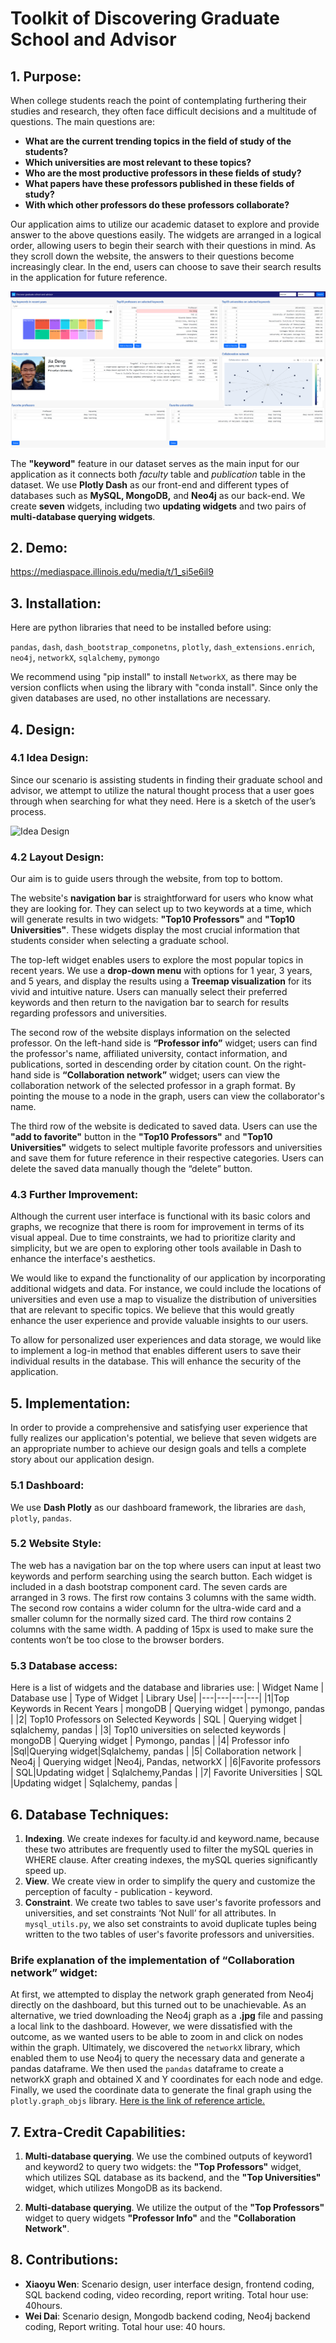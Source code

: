 

# Toolkit of Discovering Graduate School and Advisor


## 1.	Purpose: 

When college students reach the point of contemplating furthering their studies and research, they often face difficult decisions and a multitude of questions. The main questions are: 

* **What are the current trending topics in the field of study of the students?**
* **Which universities are most relevant to these topics?** 
* **Who are the most productive professors in these fields of study?**
* **What papers have these professors published in these fields of study?**
* **With which other professors do these professors collaborate?**

Our application aims to utilize our academic dataset to explore and provide answer to the above questions easily. The widgets are arranged in a logical order, allowing users to begin their search with their questions in mind. As they scroll down the website, the answers to their questions become increasingly clear. In the end, users can choose to save their search results in the application for future reference.

![dashboard_demo](https://github.com/xiaoyu-wen-1118/Interactive_Dashboard/blob/main/dashboard_demo.png)

The **"keyword"** feature in our dataset serves as the main input for our application as it connects both *faculty* table and *publication* table in the dataset. We use **Plotly Dash** as our front-end and different types of databases such as **MySQL, MongoDB,** and **Neo4j** as our back-end. We create **seven** widgets, including two **updating widgets** and two pairs of **multi-database querying widgets**.


## 2.	Demo: 
https://mediaspace.illinois.edu/media/t/1_si5e6il9

## 3.	Installation: 

Here are python libraries that need to be installed before using: 

`pandas`, `dash`, `dash_bootstrap_componetns`, `plotly`, `dash_extensions.enrich`, `neo4j`, `networkX`, `sqlalchemy`, `pymongo`
   
We recommend using "pip install" to install `NetworkX`, as there may be version conflicts when using the library with "conda install". Since only the given databases are used, no other installations are necessary.

## 4.	Design:

### 4.1	Idea Design:

Since our scenario is assisting students in finding their graduate school and advisor, we attempt to utilize the natural thought process that a user goes through when searching for what they need. Here is a sketch of the user’s process.

![Idea Design](https://github.com/CS411DSO-SP23/XiaoyuWen_WeiDai/blob/main/idea_design.jpg)

### 4.2	 Layout Design: 

Our aim is to guide users through the website, from top to bottom. 

The website's **navigation bar** is straightforward for users who know what they are looking for. They can select up to two keywords at a time, which will generate results in two widgets: **"Top10 Professors"** and **"Top10 Universities"**. These widgets display the most crucial information that students consider when selecting a graduate school.

The top-left widget enables users to explore the most popular topics in recent years. We use a **drop-down menu** with options for 1 year, 3 years, and 5 years, and display the results using a **Treemap visualization** for its vivid and intuitive nature. Users can manually select their preferred keywords and then return to the navigation bar to search for results regarding professors and universities.

The second row of the website displays information on the selected professor. On the left-hand side is **“Professor info”** widget; users can find the professor's name, affiliated university, contact information, and publications, sorted in descending order by citation count. On the right-hand side is **“Collaboration network”** widget; users can view the collaboration network of the selected professor in a graph format. By pointing the mouse to a node in the graph, users can view the collaborator's name.

The third row of the website is dedicated to saved data. Users can use the **"add to favorite"** button in the **"Top10 Professors"** and **"Top10 Universities"** widgets to select multiple favorite professors and universities and save them for future reference in their respective categories. Users can delete the saved data manually though the “delete” button.

###    4.3	Further Improvement:

Although the current user interface is functional with its basic colors and graphs, we recognize that there is room for improvement in terms of its visual appeal. Due to time constraints, we had to prioritize clarity and simplicity, but we are open to exploring other tools available in Dash to enhance the interface's aesthetics. 

We would like to expand the functionality of our application by incorporating additional widgets and data. For instance, we could include the locations of universities and even use a map to visualize the distribution of universities that are relevant to specific topics. We believe that this would greatly enhance the user experience and provide valuable insights to our users.

To allow for personalized user experiences and data storage, we would like to implement a log-in method that enables different users to save their individual results in the database. This will enhance the security of the application.

## 5.	Implementation: 

In order to provide a comprehensive and satisfying user experience that fully realizes our application's potential, we believe that seven widgets are an appropriate number to achieve our design goals and tells a complete story about our application design.

### 5.1	Dashboard:
We use **Dash Plotly** as our dashboard framework, the libraries are `dash`, `plotly`, `pandas`.

### 5.2 Website Style: 
The web has a navigation bar on the top where users can input at least two keywords and perform searching using the search button. Each widget is included in a dash bootstrap component card. The seven cards are arranged in 3 rows. The first row contains 3 columns with the same width. The second row contains a wider column for the ultra-wide card and a smaller column for the normally sized card. The third row contains 2 columns with the same width. A padding of 15px is used to make sure the contents won’t be too close to the browser borders.

### 5.3 Database access:

Here is a list of widgets and the database and libraries use:
| Widget Name | Database use | Type of Widget | Library Use|
|---|---|---|---|
|1|Top Keywords in Recent Years | mongoDB | Querying widget | pymongo, pandas |
|2| Top10 Professors on Selected Keywords | SQL | Querying widget | sqlalchemy, pandas |
|3| Top10 universities on selected keywords | mongoDB | Querying widget | Pymongo, pandas |
|4| Professor info |Sql|Querying widget|Sqlalchemy, pandas |
|5| Collaboration network |	Neo4j	| Querying widget |Neo4j, Pandas, networkX |
|6|Favorite professors | SQL|Updating widget | Sqlalchemy,Pandas |
|7| Favorite Universities | SQL |Updating widget | Sqlalchemy, pandas |
 

## 6.	Database Techniques: 

1. **Indexing**. We create indexes for faculty.id and keyword.name, because these two attributes are frequently used to filter the mySQL queries in WHERE clause. After creating indexes, the mySQL queries significantly speed up.
2. **View**. We create view in order to simplify the query and customize the perception of faculty - publication - keyword.
3. **Constraint**. We create two tables to save user's favorite professors and universities, and set constraints ‘Not Null’ for all attributes. In `mysql_utils.py`, we also set constraints to avoid duplicate tuples being written to the two tables of user's favorite professors and universities. 


### Brife explanation of the implementation of **“Collaboration network”** widget:

At first, we attempted to display the network graph generated from Neo4j directly on the dashboard, but this turned out to be unachievable. As an alternative, we tried downloading the Neo4j graph as a **.jpg** file and passing a local link to the dashboard. However, we were dissatisfied with the outcome, as we wanted users to be able to zoom in and click on nodes within the graph. Ultimately, we discovered the `networkX` library, which enabled them to use Neo4j to query the necessary data and generate a pandas dataframe. We then used the `pandas` dataframe to create a networkX graph and obtained X and Y coordinates for each node and edge. Finally, we used the coordinate data to generate the final graph using the `plotly.graph_objs` library. [Here is the link of reference article.](https://towardsdatascience.com/tutorial-network-visualization-basics-with-networkx-and-plotly-and-a-little-nlp-57c9bbb55bb9)

## 7.	Extra-Credit Capabilities: 

1. **Multi-database querying**. We use the combined outputs of keyword1 and keyword2 to query two widgets: the **"Top Professors"** widget, which utilizes SQL database as its backend, and the **"Top Universities"** widget, which utilizes MongoDB as its backend.

2. **Multi-database querying**. We utilize the output of the **"Top Professors"** widget to query widgets **"Professor Info"** and the **"Collaboration Network"**.

## 8.	Contributions: 

*	**Xiaoyu Wen**: 
Scenario design, user interface design, frontend coding, SQL backend coding, video recording, report writing.
Total hour use: 40hours.
*	**Wei Dai**: 
Scenario design, Mongodb backend coding, Neo4j backend coding, Report writing. 
Total hour use: 40 hours.

